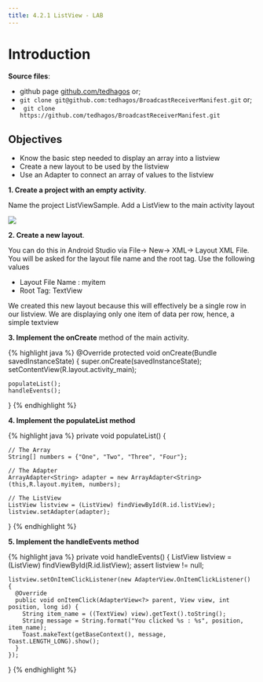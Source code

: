 ```yaml
---
title: 4.2.1 ListView - LAB
---
```


# Introduction

**Source files**:

- github page [github.com/tedhagos](git@github.com:tedhagos/BroadcastReceiverManifest.git) or;
- `git clone git@github.com:tedhagos/BroadcastReceiverManifest.git` or;
- ` git clone https://github.com/tedhagos/BroadcastReceiverManifest.git`


## Objectives

- Know the basic step needed to display an array into a listview
- Create a new layout to be used by the listview
- Use an Adapter to connect an array of values to the listview

**1. Create a project with an empty activity**. 

Name the project ListViewSample. Add a ListView to the main activity layout

![](images/listview-lab.png)

**2.  Create a new layout**. 

You can do this in Android Studio via File-> New-> XML-> Layout XML File. You will be asked for the layout file name and the root tag. Use the following values

- Layout File Name : myitem
- Root Tag: TextView

We created this new layout because this will effectively be  a single row in our listview. We are displaying only one item of data per row, hence, a simple textview

**3. Implement the onCreate** method of the main activity.

{% highlight java %}
  @Override
  protected void onCreate(Bundle savedInstanceState) {
    super.onCreate(savedInstanceState);
    setContentView(R.layout.activity_main);

    populateList();
    handleEvents();

  }
{% endhighlight %}

**4. Implement the populateList method**

{% highlight java %}
  private void populateList() {

    // The Array
    String[] numbers = {"One", "Two", "Three", "Four"};

    // The Adapter
    ArrayAdapter<String> adapter = new ArrayAdapter<String>(this,R.layout.myitem, numbers);

    // The ListView
    ListView listview = (ListView) findViewById(R.id.listView);
    listview.setAdapter(adapter);
  }
{% endhighlight %}

**5. Implement the handleEvents method**

{% highlight java %}
  private void handleEvents() {
    ListView listview = (ListView) findViewById(R.id.listView);
    assert listview != null;

    listview.setOnItemClickListener(new AdapterView.OnItemClickListener() {
      @Override
      public void onItemClick(AdapterView<?> parent, View view, int position, long id) {
        String item_name = ((TextView) view).getText().toString();
        String message = String.format("You clicked %s : %s", position, item_name);
        Toast.makeText(getBaseContext(), message, Toast.LENGTH_LONG).show();
      }
    });
  }
{% endhighlight %}

